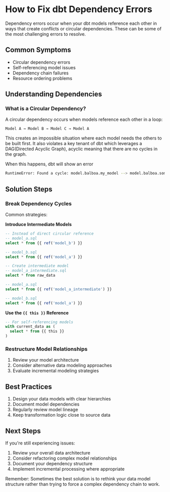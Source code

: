 # How to Fix dbt Dependency Errors

Dependency errors occur when your dbt models reference each other in ways that create conflicts or circular dependencies. These can be some of the most challenging errors to resolve.

## Common Symptoms

- Circular dependency errors
- Self-referencing model issues
- Dependency chain failures
- Resource ordering problems

## Understanding Dependencies

### What is a Circular Dependency?

A circular dependency occurs when models reference each other in a loop:

```
Model A → Model B → Model C → Model A
```

This creates an impossible situation where each model needs the others to be built first.
It also violates a key tenant of dbt which leverages a DAG(Directed Acyclic Graph), acyclic meaning that there are no cycles in the graph.

When this happens, dbt will show an error
```bash
RuntimeError: Found a cycle: model.balboa.my_model --> model.balboa.some_model.v2
```

## Solution Steps

### Break Dependency Cycles

Common strategies:

**Introduce Intermediate Models**
   ```sql
   -- Instead of direct circular reference
   -- model_a.sql
   select * from {{ ref('model_b') }}
   
   -- model_b.sql
   select * from {{ ref('model_a') }}
   
   -- Create intermediate model
   -- model_a_intermediate.sql
   select * from raw_data
   
   -- model_a.sql
   select * from {{ ref('model_a_intermediate') }}
   
   -- model_b.sql
   select * from {{ ref('model_a') }}
   ```

**Use the `{{ this }}` Reference**
   ```sql
   -- For self-referencing models
   with current_data as (
     select * from {{ this }}
   )
   ```

### Restructure Model Relationships

1. Review your model architecture
2. Consider alternative data modeling approaches
3. Evaluate incremental modeling strategies

## Best Practices

1. Design your data models with clear hierarchies
2. Document model dependencies
3. Regularly review model lineage
4. Keep transformation logic close to source data

## Next Steps

If you're still experiencing issues:

1. Review your overall data architecture
2. Consider refactoring complex model relationships
3. Document your dependency structure
4. Implement incremental processing where appropriate

Remember: Sometimes the best solution is to rethink your data model structure rather than trying to force a complex dependency chain to work.
